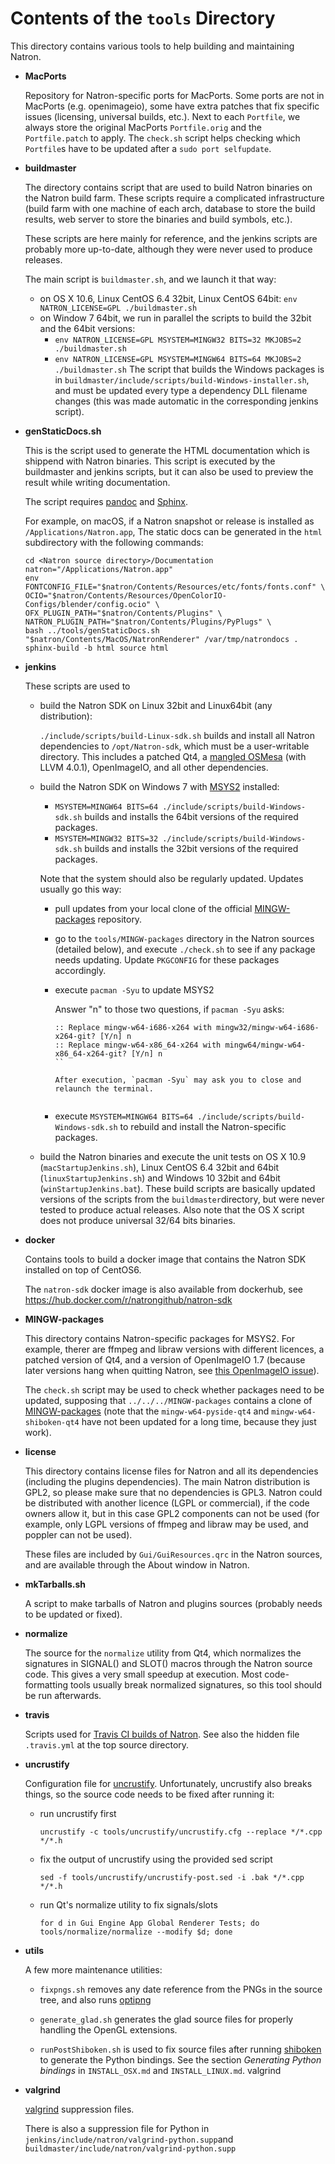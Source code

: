 # Contents of the `tools` Directory

This directory contains various tools to help building and maintaining Natron.

- **MacPorts**
  
  Repository for Natron-specific ports for MacPorts. Some ports are not in MacPorts (e.g. openimageio), some have extra patches that fix specific issues (licensing, universal builds, etc.). Next to each `Portfile`, we always store the original MacPorts `Portfile.orig` and the `Portfile.patch` to apply. The `check.sh` script helps checking which `Portfile`s have to be updated after a `sudo port selfupdate`.

- **buildmaster**

  The directory contains script that are used to build Natron binaries on the Natron build farm. These scripts require a complicated infrastructure (build farm with one machine of each arch, database to store the build results, web server to store the binaries and build symbols, etc.).
  
  These scripts are here mainly for reference, and the jenkins scripts are probably more up-to-date, although they were never used to produce releases.
  
  The main script is `buildmaster.sh`, and we launch it that way:
  - on OS X 10.6, Linux CentOS 6.4 32bit, Linux CentOS 64bit: `env NATRON_LICENSE=GPL ./buildmaster.sh`
  - on Window 7 64bit, we run in parallel the scripts to build the 32bit and the 64bit versions:
    - `env NATRON_LICENSE=GPL MSYSTEM=MINGW32 BITS=32 MKJOBS=2  ./buildmaster.sh`
    - `env NATRON_LICENSE=GPL MSYSTEM=MINGW64 BITS=64 MKJOBS=2  ./buildmaster.sh`
  The script that builds the Windows packages is in `buildmaster/include/scripts/build-Windows-installer.sh`, and must be updated every type a dependency DLL filename changes (this was made automatic in the corresponding jenkins script).
  
- **genStaticDocs.sh**

  This is the script used to generate the HTML documentation which is shippend with Natron binaries. This script is executed by the buildmaster and jenkins scripts, but it can also be used to preview the result while writing documentation.
  
  The script requires [pandoc](https://pandoc.org/) and [Sphinx](http://sphinx-doc.org/).
  
  For example, on macOS, if a Natron snapshot or release is installed as `/Applications/Natron.app`, The static docs can be generated in the `html` subdirectory with the following commands:
  ```
  cd <Natron source directory>/Documentation
  natron="/Applications/Natron.app"
  env FONTCONFIG_FILE="$natron/Contents/Resources/etc/fonts/fonts.conf" \
  OCIO="$natron/Contents/Resources/OpenColorIO-Configs/blender/config.ocio" \
  OFX_PLUGIN_PATH="$natron/Contents/Plugins" \
  NATRON_PLUGIN_PATH="$natron/Contents/Plugins/PyPlugs" \
  bash ../tools/genStaticDocs.sh "$natron/Contents/MacOS/NatronRenderer" /var/tmp/natrondocs .
  sphinx-build -b html source html
  ```

- **jenkins**

  These scripts are used to
  
  - build the Natron SDK on Linux 32bit and Linux64bit (any distribution):
	
    `./include/scripts/build-Linux-sdk.sh` builds and install all Natron dependencies to `/opt/Natron-sdk`, which must be a user-writable directory. This includes a patched Qt4, a [mangled OSMesa](https://github.com/devernay/osmesa-install) (with LLVM 4.0.1), OpenImageIO, and all other dependencies.

  - build the Natron SDK on Windows 7 with [MSYS2](https://www.msys2.org/) installed:
	
	  - `MSYSTEM=MINGW64 BITS=64 ./include/scripts/build-Windows-sdk.sh` builds and installs the 64bit versions of the required packages.
	  - `MSYSTEM=MINGW32 BITS=32 ./include/scripts/build-Windows-sdk.sh` builds and installs the 32bit versions of the required packages.
	  
	  Note that the system should also be regularly updated. Updates usually go this way:
	  
      - pull updates from your local clone of the official [MINGW-packages](https://github.com/Alexpux/MINGW-packages) repository.
	  - go to the `tools/MINGW-packages` directory in the Natron sources (detailed below), and execute `./check.sh` to see if any package needs updating. Update `PKGCONFIG` for these packages accordingly.
	  - execute `pacman -Syu` to update MSYS2

	    Answer "n" to those two questions, if `pacman -Syu` asks:

	    ```
		:: Replace mingw-w64-i686-x264 with mingw32/mingw-w64-i686-x264-git? [Y/n] n
	    :: Replace mingw-w64-x86_64-x264 with mingw64/mingw-w64-x86_64-x264-git? [Y/n] n
		``

	    After execution, `pacman -Syu` may ask you to close and relaunch the terminal.
	  
	  - execute `MSYSTEM=MINGW64 BITS=64 ./include/scripts/build-Windows-sdk.sh` to rebuild and install the Natron-specific packages.
	  
  - build the Natron binaries and execute the unit tests on OS X 10.9 (`macStartupJenkins.sh`), Linux CentOS 6.4 32bit and 64bit (`linuxStartupJenkins.sh`) and Windows 10 32bit and 64bit (`winStartupJenkins.bat`). These build scripts are basically updated versions of the scripts from the `buildmaster`directory, but were never tested to produce actual releases. Also note that the OS X script does not produce universal 32/64 bits binaries.

- **docker**

  Contains tools to build a docker image that contains the Natron SDK installed on top of CentOS6.

  The `natron-sdk` docker image is also available from dockerhub, see https://hub.docker.com/r/natrongithub/natron-sdk
  
- **MINGW-packages**

  This directory contains Natron-specific packages for MSYS2. For example, therer are ffmpeg and libraw versions with different licences, a patched version of Qt4, and a version of OpenImageIO 1.7 (because later versions hang when quitting Natron, see [this OpenImageIO issue](https://github.com/OpenImageIO/oiio/issues/1795)).
  
  The `check.sh` script may be used to check whether packages need to be updated, supposing that `../../../MINGW-packages` contains a clone of [MINGW-packages](https://github.com/Alexpux/MINGW-packages)  (note that the `mingw-w64-pyside-qt4` and `mingw-w64-shiboken-qt4` have not been updated for a long time, because they just work).

- **license**

  This directory contains license files for Natron and all its dependencies (including the plugins dependencies). The main Natron distribution is GPL2, so please make sure that no dependencies is GPL3. Natron could be distributed with another licence (LGPL or commercial), if the code owners allow it, but in this case GPL2 components can not be used (for example, only LGPL versions of ffmpeg and libraw may be used, and poppler can not be used).
  
  These files are included by `Gui/GuiResources.qrc` in the Natron sources, and are available through the About window in Natron.
  
- **mkTarballs.sh**

  A script to make tarballs of Natron and plugins sources (probably needs to be updated or fixed).
  
- **normalize**

  The source for the `normalize` utility from Qt4, which normalizes the signatures in SIGNAL() and SLOT() macros through the Natron source code. This gives a very small speedup at execution. Most code-formatting tools usually break normalized signatures, so this tool should be run afterwards.
  
- **travis**

  Scripts used for [Travis CI builds of Natron](https://travis-ci.org/NatronGitHub/Natron). See also the hidden file `.travis.yml` at the top source directory.

- **uncrustify**

  Configuration file for [uncrustify](http://uncrustify.sourceforge.net/). Unfortunately, uncrustify also breaks things, so the source code needs to be fixed after running it:
  - run uncrustify first
  
    `uncrustify -c tools/uncrustify/uncrustify.cfg --replace */*.cpp */*.h`

  - fix the output of uncrustify using the provided sed script

    `sed -f tools/uncrustify/uncrustify-post.sed -i .bak */*.cpp */*.h`

  - run Qt's normalize utility to fix signals/slots
  
    `for d in Gui Engine App Global Renderer Tests; do tools/normalize/normalize --modify $d; done`

- **utils**

  A few more maintenance utilities:
  
  - `fixpngs.sh` removes any date reference from the PNGs in the source tree, and also runs [optipng](http://optipng.sourceforge.net/)
  
  - `generate_glad.sh` generates the glad source files for properly handling the OpenGL extensions.
  
  - `runPostShiboken.sh` is used to fix source files after running [shiboken](https://github.com/pyside/Shiboken) to generate the Python bindings. See the section *Generating Python bindings* in `INSTALL_OSX.md` and `INSTALL_LINUX.md`.
valgrind

- **valgrind**

  [valgrind](http://valgrind.org/) suppression files.
  
  There is also a suppression file for Python in `jenkins/include/natron/valgrind-python.supp`and `buildmaster/include/natron/valgrind-python.supp`
